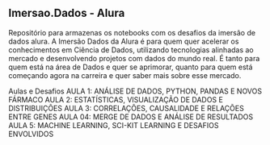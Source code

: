 ## Imersao.Dados - Alura

Repositório para armazenas os notebooks com os desafios da imersão de dados alura.
A Imersão Dados da Alura é para quem quer acelerar os conhecimentos em Ciência de Dados, utilizando tecnologias alinhadas ao mercado e desenvolvendo projetos com dados do mundo real. É tanto para quem está na área de Dados e quer se aprimorar, quanto para quem está começando agora na carreira e quer saber mais sobre esse mercado.


Aulas e Desafios
AULA 1: ANÁLISE DE DADOS, PYTHON, PANDAS E NOVOS FÁRMACO
AULA 2: ESTATÍSTICAS, VISUALIZAÇÃO DE DADOS E DISTRIBUIÇÕES
AULA 3: CORRELAÇÕES, CAUSALIDADE E RELAÇÕES ENTRE GENES
AULA 04: MERGE DE DADOS E ANÁLISE DE RESULTADOS
AULA 5: MACHINE LEARNING, SCI-KIT LEARNING E DESAFIOS ENVOLVIDOS
